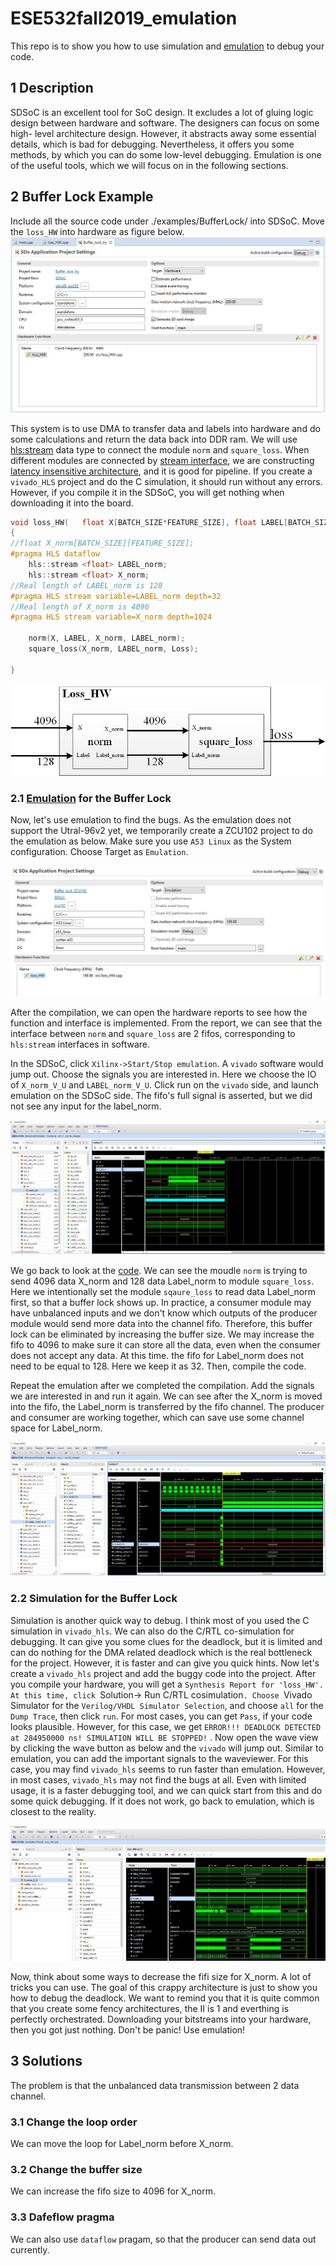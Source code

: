 # ESE532fall2019_emulation
This repo is to show you how to use simulation and [emulation](https://github.com/Xilinx/SDSoC-Tutorials/blob/master/getting-started-tutorial/lab-8-emulation.md) to debug your code.

## 1 Description
SDSoC is an excellent tool for SoC design. It excludes a lot of gluing logic design between hardware and software. The designers can focus on some high- level architecture design. However, it abstracts away some essential details, which is bad for debugging. Nevertheless, it offers you some methods, by which you can do some low-level debugging. Emulation is one of the useful tools, which we will focus on in the following sections.


## 2 Buffer Lock Example
Include all the source code under ./examples/BufferLock/ into SDSoC. Move the `loss_HW` into hardware as figure below.
![](images/bufferLockConfig.jpg)


This system is to use DMA to transfer data and labels into hardware and do some calculations and return the data back into DDR ram. We will use [hls:stream](https://www.xilinx.com/html_docs/xilinx2017_4/sdaccel_doc/ylh1504034366220.html) data type to connect the module `norm` and `square_loss`. When different modules are connected by [stream interface](https://courses.cs.washington.edu/courses/cse590g/07sp/sdarticle.pdf), we are constructing [latency insensitive architecture](http://kalman.mee.tcd.ie/fpl2018/content/pdfs/FPL2018-43iDzVTplcpussvbfIaaHz/1PNSl54xKC7BAFw7YOeZRT/1sc2uahgEryvvJ7qQkPXkz.pdf), and it is good for pipeline. If you create a `vivado_HLS` project and do the C simulation, it should run without any errors. However, if you compile it in the SDSoC, you will get nothing when downloading it into the board.  
````c
void loss_HW(	float X[BATCH_SIZE*FEATURE_SIZE], float LABEL[BATCH_SIZE], float Loss[BATCH_SIZE])
{
//float X_norm[BATCH_SIZE][FEATURE_SIZE];
#pragma HLS dataflow
	hls::stream <float> LABEL_norm;
	hls::stream <float> X_norm;
//Real length of LABEL_norm is 128
#pragma HLS stream variable=LABEL_norm depth=32
//Real length of X_norm is 4096
#pragma HLS stream variable=X_norm depth=1024

	norm(X, LABEL, X_norm, LABEL_norm);
	square_loss(X_norm, LABEL_norm, Loss);

}
````

![](images/buffer_lock.jpg)

### 2.1 [Emulation](https://github.com/Xilinx/SDSoC-Tutorials/blob/master/getting-started-tutorial/lab-8-emulation.md) for the Buffer Lock
Now, let's use emulation to find the bugs. As the emulation does not support the Utral-96v2 yet, we temporarily create a ZCU102 project to do the emulation as below. Make sure you use `A53 Linux` as the System configuration. Choose Target as `Emulation`.


![](images/zcu102_bufferlock.jpg)


After the compilation, we can open the hardware reports to see how the function and interface is implemented. From the report, we can see that the interface between `norm` and `square_loss` are 2 fifos, corresponding to `hls:stream` interfaces in software.




In the SDSoC, click `Xilinx->Start/Stop emulation`. A `vivado` software would jump out. Choose the signals you are interested in. Here we choose the IO of `X_norm_V_U` and `LABEL_norm_V_U`. Click run on the `vivado` side, and launch emulation on the SDSoC side. The fifo's full signal is asserted, but we did not see any input for the label_norm. 

![](images/fifo_full.jpg)

We go back to look at the [code](/examples/BufferLock/loss_HW.cpp). We can see the moudle `norm` is trying to send 4096 data X_norm and 128 data Label_norm to module `square_loss`. Here we intentionally set the module `sqaure_loss` to read data Label_norm first, so that a buffer lock shows up. In practice, a consumer module may have unbalanced inputs and we don't know which outputs of the producer module would send more data into the channel fifo. Therefore, this buffer lock can be eliminated by increasing the buffer size. We may increase the fifo to 4096 to make sure it can store all the data, even when the consumer does not accept any data. At this time. the fifo for Label_norm does not need to be equal to 128. Here we keep it as 32. Then, compile the code.

 
Repeat the emulation after we completed the compilation. Add the signals we are interested in and run it again. We can see after the X_norm is moved into the fifo, the Label_norm is transferred by the fifo channel. The producer and consumer are working together, which can save use some channel space for Label_norm.

![](images/nobufferlock.jpg)


### 2.2 Simulation for the Buffer Lock
Simulation is another quick way to debug. I think most of you used the C simulation in `vivado_hls`. We can also do the C/RTL co-simulation for debugging. It can give you some clues for the deadlock, but it is limited and can do nothing for the DMA related deadlock which is the real bottleneck for the project. However, it is faster and can give you quick hints.
Now let's create a `vivado_hls` project and add the buggy code into the project. After you compile your hardware, you will get a `Synthesis Report for 'loss_HW'. At this time, click `Solution-> Run C/RTL cosimulation`. Choose `Vivado Simulator for the `Verilog/VHDL Simulator Selection`, and choose `all` for the `Dump Trace`, then click `run`. For most cases, you can get `Pass`, if your code looks plausible. However, for this case, we get `ERROR!!! DEADLOCK DETECTED at 284950000 ns! SIMULATION WILL BE STOPPED!` . Now open the wave view by clicking the wave button as below and the `vivado` will jump out. Similar to emulation, you can add the important signals to the waveviewer. For this case, you may find `vivado_hls` seems to run faster than emulation. However, in most cases, `vivado_hls` may not find the bugs at all. Even with limited usage, it is a faster debugging tool, and we can quick start from this and do some quick debugging. If it does not work, go back to emulation, which is closest to the reality. 


![](images/hls_deadlock.jpg)


Now, think about some ways to decrease the fifi size for X_norm. A lot of tricks you can use. The goal of this crappy architecture is just to show you how to debug the deadlock. We want to remind you that it is quite common that you create some fency architectures, the II is 1 and everthing is perfectly orchestrated. Downloading your bitstreams into your hardware, then you got just nothing. Don't be panic! Use emulation!

## 3 Solutions
The problem is that the unbalanced data transmission between 2 data channel.

### 3.1 Change the loop order
We can move the loop for Label_norm before X_norm.

### 3.2 Change the buffer size
We can increase the fifo size to 4096 for X_norm.

### 3.3 Dafeflow pragma
We can also use `dataflow` pragam, so that the producer can send data out currently. 















